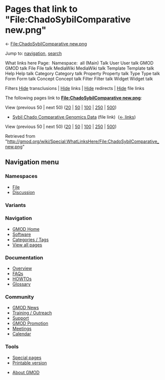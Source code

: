 <div id="mw-page-base" class="noprint">

</div>

<div id="mw-head-base" class="noprint">

</div>

<div id="content" class="mw-body" role="main">

<span id="top"></span>

<div id="mw-js-message" style="display:none;">

</div>



# <span dir="auto">Pages that link to "File:ChadoSybilComparative new.png"</span>

<div id="bodyContent">

<div id="contentSub">

← [File:ChadoSybilComparative
new.png](/wiki/File:ChadoSybilComparative_new.png "File:ChadoSybilComparative new.png")

</div>

<div id="jump-to-nav" class="mw-jump">

Jump to: [navigation](#mw-navigation), [search](#p-search)

</div>

<div id="mw-content-text">

What links here Page:  Namespace:  all (Main) Talk User User talk GMOD
GMOD talk File File talk MediaWiki MediaWiki talk Template Template talk
Help Help talk Category Category talk Property Property talk Type Type
talk Form Form talk Concept Concept talk Filter Filter talk Widget
Widget talk

Filters
[Hide](/mediawiki/index.php?title=Special:WhatLinksHere/File:ChadoSybilComparative_new.png&hidetrans=1 "Special:WhatLinksHere/File:ChadoSybilComparative new.png")
transclusions \|
[Hide](/mediawiki/index.php?title=Special:WhatLinksHere/File:ChadoSybilComparative_new.png&hidelinks=1 "Special:WhatLinksHere/File:ChadoSybilComparative new.png")
links \|
[Hide](/mediawiki/index.php?title=Special:WhatLinksHere/File:ChadoSybilComparative_new.png&hideredirs=1 "Special:WhatLinksHere/File:ChadoSybilComparative new.png")
redirects \|
[Hide](/mediawiki/index.php?title=Special:WhatLinksHere/File:ChadoSybilComparative_new.png&hideimages=1 "Special:WhatLinksHere/File:ChadoSybilComparative new.png")
file links

The following pages link to **[File:ChadoSybilComparative
new.png](/wiki/File:ChadoSybilComparative_new.png "File:ChadoSybilComparative new.png")**:

View (previous 50 \| next 50)
([20](/mediawiki/index.php?title=Special:WhatLinksHere/File:ChadoSybilComparative_new.png&limit=20 "Special:WhatLinksHere/File:ChadoSybilComparative new.png")
\|
[50](/mediawiki/index.php?title=Special:WhatLinksHere/File:ChadoSybilComparative_new.png&limit=50 "Special:WhatLinksHere/File:ChadoSybilComparative new.png")
\|
[100](/mediawiki/index.php?title=Special:WhatLinksHere/File:ChadoSybilComparative_new.png&limit=100 "Special:WhatLinksHere/File:ChadoSybilComparative new.png")
\|
[250](/mediawiki/index.php?title=Special:WhatLinksHere/File:ChadoSybilComparative_new.png&limit=250 "Special:WhatLinksHere/File:ChadoSybilComparative new.png")
\|
[500](/mediawiki/index.php?title=Special:WhatLinksHere/File:ChadoSybilComparative_new.png&limit=500 "Special:WhatLinksHere/File:ChadoSybilComparative new.png"))

- [Sybil Chado Comparative Genomics
  Data](/wiki/Sybil_Chado_Comparative_Genomics_Data "Sybil Chado Comparative Genomics Data")
  (file link) ‎ <span class="mw-whatlinkshere-tools">([←
  links](/mediawiki/index.php?title=Special:WhatLinksHere&target=Sybil+Chado+Comparative+Genomics+Data "Special:WhatLinksHere"))</span>

View (previous 50 \| next 50)
([20](/mediawiki/index.php?title=Special:WhatLinksHere/File:ChadoSybilComparative_new.png&limit=20 "Special:WhatLinksHere/File:ChadoSybilComparative new.png")
\|
[50](/mediawiki/index.php?title=Special:WhatLinksHere/File:ChadoSybilComparative_new.png&limit=50 "Special:WhatLinksHere/File:ChadoSybilComparative new.png")
\|
[100](/mediawiki/index.php?title=Special:WhatLinksHere/File:ChadoSybilComparative_new.png&limit=100 "Special:WhatLinksHere/File:ChadoSybilComparative new.png")
\|
[250](/mediawiki/index.php?title=Special:WhatLinksHere/File:ChadoSybilComparative_new.png&limit=250 "Special:WhatLinksHere/File:ChadoSybilComparative new.png")
\|
[500](/mediawiki/index.php?title=Special:WhatLinksHere/File:ChadoSybilComparative_new.png&limit=500 "Special:WhatLinksHere/File:ChadoSybilComparative new.png"))

</div>

<div class="printfooter">

Retrieved from
"<http://gmod.org/wiki/Special:WhatLinksHere/File:ChadoSybilComparative_new.png>"

</div>

<div id="catlinks" class="catlinks catlinks-allhidden">

</div>

<div class="visualClear">

</div>

</div>

</div>

<div id="mw-navigation">

## Navigation menu

<div id="mw-head">



<div id="left-navigation">

<div id="p-namespaces" class="vectorTabs" role="navigation"
aria-labelledby="p-namespaces-label">

### Namespaces

- <span id="ca-nstab-image"><a href="/wiki/File:ChadoSybilComparative_new.png" accesskey="c"
  title="View the file page [c]">File</a></span>
- <span id="ca-talk"><a
  href="/mediawiki/index.php?title=File_talk:ChadoSybilComparative_new.png&amp;action=edit&amp;redlink=1"
  accesskey="t"
  title="Discussion about the content page [t]">Discussion</a></span>

</div>

<div id="p-variants" class="vectorMenu emptyPortlet" role="navigation"
aria-labelledby="p-variants-label">

### 

### Variants[](#)

<div class="menu">

</div>

</div>

</div>





</div>

</div>

</div>

<div id="mw-panel">

<div id="p-logo" role="banner">

<a href="/wiki/Main_Page"
style="background-image: url(http://gmod.org/images/GMOD-cogs.png);"
title="Visit the main page"></a>

</div>

<div id="p-Navigation" class="portal" role="navigation"
aria-labelledby="p-Navigation-label">

### Navigation

<div class="body">

- <span id="n-GMOD-Home">[GMOD Home](/wiki/Main_Page)</span>
- <span id="n-Software">[Software](/wiki/GMOD_Components)</span>
- <span id="n-Categories-.2F-Tags">[Categories /
  Tags](/wiki/Categories)</span>
- <span id="n-View-all-pages">[View all
  pages](/wiki/Special:AllPages)</span>

</div>

</div>

<div id="p-Documentation" class="portal" role="navigation"
aria-labelledby="p-Documentation-label">

### Documentation

<div class="body">

- <span id="n-Overview">[Overview](/wiki/Overview)</span>
- <span id="n-FAQs">[FAQs](/wiki/Category:FAQ)</span>
- <span id="n-HOWTOs">[HOWTOs](/wiki/Category:HOWTO)</span>
- <span id="n-Glossary">[Glossary](/wiki/Glossary)</span>

</div>

</div>

<div id="p-Community" class="portal" role="navigation"
aria-labelledby="p-Community-label">

### Community

<div class="body">

- <span id="n-GMOD-News">[GMOD News](/wiki/GMOD_News)</span>
- <span id="n-Training-.2F-Outreach">[Training /
  Outreach](/wiki/Training_and_Outreach)</span>
- <span id="n-Support">[Support](/wiki/Support)</span>
- <span id="n-GMOD-Promotion">[GMOD
  Promotion](/wiki/GMOD_Promotion)</span>
- <span id="n-Meetings">[Meetings](/wiki/Meetings)</span>
- <span id="n-Calendar">[Calendar](/wiki/Calendar)</span>

</div>

</div>

<div id="p-tb" class="portal" role="navigation"
aria-labelledby="p-tb-label">

### Tools

<div class="body">

- <span id="t-specialpages"><a href="/wiki/Special:SpecialPages" accesskey="q"
  title="A list of all special pages [q]">Special pages</a></span>
- <span id="t-print"><a
  href="/mediawiki/index.php?title=Special:WhatLinksHere/File:ChadoSybilComparative_new.png&amp;printable=yes"
  rel="alternate" accesskey="p"
  title="Printable version of this page [p]">Printable version</a></span>

</div>

</div>

</div>

</div>

<div id="footer" role="contentinfo">

- <span id="footer-places-about">[About
  GMOD](/wiki/GMOD:About "GMOD:About")</span>

<!-- -->






</div>
